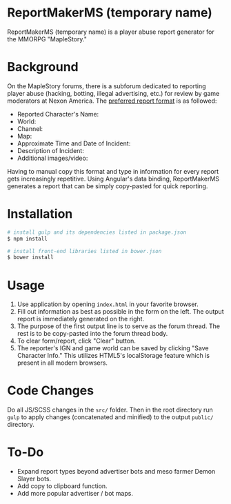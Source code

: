 ReportMakerMS (temporary name)
==============================
ReportMakerMS (temporary name) is a player abuse report generator for the MMORPG "MapleStory."

Background
==============================
On the MapleStory forums, there is a subforum dedicated to reporting player abuse (hacking, botting, illegal advertising, etc.) for review by game moderators at Nexon America. The [preferred report format](http://maplestory.nexon.net/community#%2Fshowthread.php%3F1282451-READ-ME-quot-Moderator-Contact-quot-Posting-Guidelines%26nxid%3D6) is as followed:

- Reported Character's Name:
- World:
- Channel:
- Map:
- Approximate Time and Date of Incident:
- Description of Incident:
- Additional images/video:


Having to manual copy this format and type in information for every report gets increasingly repetitive. Using Angular's data binding, ReportMakerMS generates a report that can be simply copy-pasted for quick reporting.

Installation
==============================

```sh
# install gulp and its dependencies listed in package.json
$ npm install

# install front-end libraries listed in bower.json
$ bower install
```
Usage
==============================
1. Use application by opening `index.html` in your favorite browser.
2. Fill out information as best as possible in the form on the left. The output report is immediately generated on the right.
3. The purpose of the first output line is to serve as the forum thread. The rest is to be copy-pasted into the forum thread body.
4. To clear form/report, click "Clear" button.
5. The reporter's IGN and game world can be saved by clicking "Save Character Info." This utilizes HTML5's localStorage feature which is present in all modern browsers.

Code Changes
==============================
Do all JS/SCSS changes in the `src/` folder. Then in the root directory run `gulp` to apply changes (concatenated and minified) to the output `public/` directory.

To-Do
==============================
- Expand report types beyond advertiser bots and meso farmer Demon Slayer bots.
- Add copy to clipboard function.
- Add more popular advertiser / bot maps.